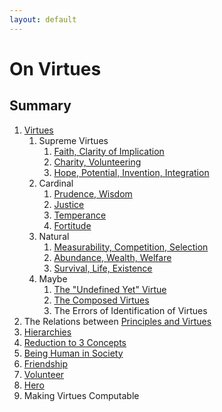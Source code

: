 ```yaml
---
layout: default
---
```


# On Virtues

## Summary

1. [Virtues](virtues.html)
    1. Supreme Virtues
        1. [Faith, Clarity of Implication](faith.html)
        1. [Charity, Volunteering](charity.html)
        1. [Hope, Potential, Invention, Integration](hope.html)
    1. Cardinal
        1. [Prudence, Wisdom](prudence.html)
        1. [Justice](justice.html)
        1. [Temperance](temperance.html)
        1. [Fortitude](fortitude.html)
    1. Natural
        1. [Measurability, Competition, Selection](measurability.html)
        1. [Abundance, Wealth, Welfare](abundance.html)
        1. [Survival, Life, Existence](survival.html)
    1. Maybe
        1. [The "Undefined Yet" Virtue](undefined.html)
        1. [The Composed Virtues](composed.html)
        1. The Errors of Identification of Virtues
1. The Relations between [Principles and Virtues](principles.md)
1. [Hierarchies](hierarchies.html)
1. [Reduction to 3 Concepts](3concepts.md)
1. [Being Human in Society](human.html)
1. [Friendship](friendship.html)
1. [Volunteer](volunteer.html)
1. [Hero](hero.html)
1. Making Virtues Computable
